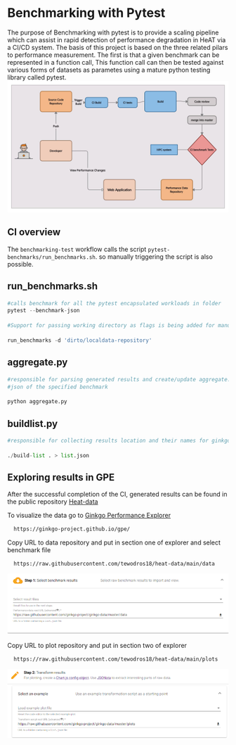 
# Benchmarking with Pytest

The purpose of Benchmarking with pytest is to provide a scaling pipeline which can assist in rapid detection of performance degradation in HeAT via a CI/CD system. The basis of this
project is based on the three related pilars to performance measurement. The first is that 
a given benchmark can be represented in a function call, This function call can then be tested
against various forms of datasets as parametes using a mature python testing library called pytest.
![Overview project](https://raw.githubusercontent.com/tewodros18/rep/master/image1.png)

## CI overview

The  `benchmarking-test` workflow calls the script `pytest-benchmarks/run_benchmarks.sh`. so manually triggering
the script is also possible. 





## run_benchmarks.sh

```python
#calls benchmark for all the pytest encapsulated workloads in folder
pytest --benchmark-json

#Support for passing working directory as flags is being added for manual activation 

run_benchmarks -d 'dirto/localdata-repository'
```

## aggregate.py

```python
#responsible for parsing generated results and create/update aggregate.
#json of the specified benchmark 

python aggregate.py

```

## buildlist.py

```python
#responsible for collecting results location and their names for ginkgo performance explorer

./build-list . > list.json


```
## Exploring results in GPE

After the successful completion of the CI, generated results can be found in the public repository [Heat-data](https://github.com/tewodros18/heat-data)

To visualize the data go to [Ginkgo Performance Explorer](https://ginkgo-project.github.io/gpe/)

```bash
  https://ginkgo-project.github.io/gpe/
```

Copy URL to data repository and put in section one of explorer and select benchmark file

```bash
  https://raw.githubusercontent.com/tewodros18/heat-data/main/data
```
![step](https://raw.githubusercontent.com/tewodros18/rep/master/step1.PNG)

Copy URL to plot repository and put in section two of explorer

```bash
  https://raw.githubusercontent.com/tewodros18/heat-data/main/plots
```
![step](https://raw.githubusercontent.com/tewodros18/rep/master/step2.PNG)
